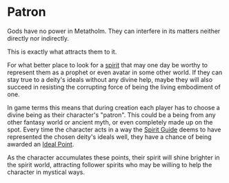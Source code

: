 # Patron

Gods have no power in Metatholm. They can interfere in its matters neither directly nor indirectly.

This is exactly what attracts them to it.

For what better place to look for a [spirit](world:concepts:spirits) that may one day be worthy to represent them as a prophet or even avatar in some other world. If they can stay true to a deity's ideals without any divine help, maybe they will also succeed in resisting the corrupting force of being the living embodiment of one.

In game terms this means that during creation each player has to choose a divine being as their character's "patron". This could be a being from any other fantasy world or ancient myth, or even completely made up on the spot. Every time the character acts in a way the [Spirit Guide](world:concepts:spirit_guide) deems to have represented the chosen deity's ideals well, they have a chance of being awarded an [Ideal Point](character:ip).

As the character accumulates these points, their spirit will shine brighter in the spirit world, attracting follower spirits who may be willing to help the character in mystical ways.
